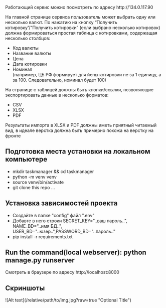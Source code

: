 <p>Работающий сервис можно посмотреть по адресу http://134.0.117.90</p>
<p>На главной странице сервиса пользователь может выбрать одну или несколько валют.
По нажатию на кнопку “Получить котировку”/“Получить котировки” 
(если выбрано несколько котировок) должна формироваться простая таблица с котировками,
содержащая несколько  столбцов:</p>
<ul>
<li>Код валюты</li>
<li>Название валюты</li>
<li>Цена</li>
<li>Дата котировки</li>
<li>Номинал</li> (например, ЦБ РФ формирует для йены котировки не за 1 единицу, а за 100. Следовательно, номинал будет 100)
</ul>
<p>На странице с таблицей должны быть кнопки/ссылки, позволяющие экспортировать данные
в несколько форматов:
<ul>
<li>CSV</li>
<li>XLSX</li>
<li>PDF</li>
</ul>
<p>Результаты импорта в XLSX и PDF должны иметь приятный читаемый вид,
в идеале верстка должна быть примерно похожа на верстку на фронте</p>


<h2>Подготовка места установки на локальном компьютере</h2>
<ul>
<li>mkdir taskmanager && cd taskmanager</li>
<li>python -m venv venv</li>
<li>source venv/bin/activate</li>
<li>git clone this repo ...</li>
</ul>
<h2>Установка зависимостей проекта</h2>
<ul>
<li>Создайте в папке "config" файл ".env"</li>
<li>Добавте в него строки SECRET_KEY="..ваш пароль..", NAME_BD="..имя БД..", USER_BD="..юзер..",PASSWORD_BD="..пароль.."</li>
<li>pip install -r requirements.txt</li>
</ul>
<h2>Run the command(local webserver): python manage.py runserver</h2>
<p>Смотреть в браузере по адресу http://localhost:8000</p>
<h2>Скриншоты</h2>
![Alt text](/relative/path/to/img.jpg?raw=true "Optional Title")

